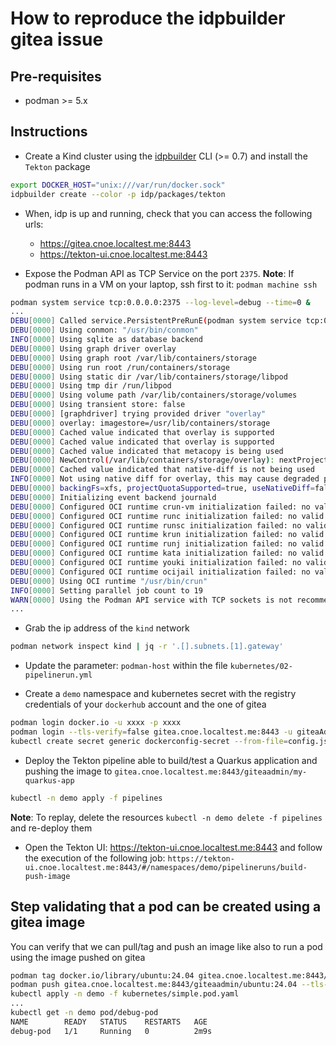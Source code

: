 # How to reproduce the idpbuilder gitea issue

## Pre-requisites

- podman >= 5.x

## Instructions

- Create a Kind cluster using the [idpbuilder](https://github.com/cnoe-io/idpbuilder/) CLI (>= 0.7) and install the `Tekton` package

```bash
export DOCKER_HOST="unix:///var/run/docker.sock"
idpbuilder create --color -p idp/packages/tekton
```

- When, idp is up and running, check that you can access the following urls:

  - https://gitea.cnoe.localtest.me:8443
  - https://tekton-ui.cnoe.localtest.me:8443


- Expose the Podman API as TCP Service on the port `2375`.
**Note**: If podman runs in a VM on your laptop, ssh first to it: `podman machine ssh`
```bash
podman system service tcp:0.0.0.0:2375 --log-level=debug --time=0 &
...
DEBU[0000] Called service.PersistentPreRunE(podman system service tcp:0.0.0.0:2375 --log-level=debug --time=0)
DEBU[0000] Using conmon: "/usr/bin/conmon"
INFO[0000] Using sqlite as database backend
DEBU[0000] Using graph driver overlay
DEBU[0000] Using graph root /var/lib/containers/storage
DEBU[0000] Using run root /run/containers/storage
DEBU[0000] Using static dir /var/lib/containers/storage/libpod
DEBU[0000] Using tmp dir /run/libpod
DEBU[0000] Using volume path /var/lib/containers/storage/volumes
DEBU[0000] Using transient store: false
DEBU[0000] [graphdriver] trying provided driver "overlay"
DEBU[0000] overlay: imagestore=/usr/lib/containers/storage
DEBU[0000] Cached value indicated that overlay is supported
DEBU[0000] Cached value indicated that overlay is supported
DEBU[0000] Cached value indicated that metacopy is being used
DEBU[0000] NewControl(/var/lib/containers/storage/overlay): nextProjectID = 2420729484
DEBU[0000] Cached value indicated that native-diff is not being used
INFO[0000] Not using native diff for overlay, this may cause degraded performance for building images: kernel has CONFIG_OVERLAY_FS_REDIRECT_DIR enabled
DEBU[0000] backingFs=xfs, projectQuotaSupported=true, useNativeDiff=false, usingMetacopy=true
DEBU[0000] Initializing event backend journald
DEBU[0000] Configured OCI runtime crun-vm initialization failed: no valid executable found for OCI runtime crun-vm: invalid argument
DEBU[0000] Configured OCI runtime runc initialization failed: no valid executable found for OCI runtime runc: invalid argument
DEBU[0000] Configured OCI runtime runsc initialization failed: no valid executable found for OCI runtime runsc: invalid argument
DEBU[0000] Configured OCI runtime krun initialization failed: no valid executable found for OCI runtime krun: invalid argument
DEBU[0000] Configured OCI runtime runj initialization failed: no valid executable found for OCI runtime runj: invalid argument
DEBU[0000] Configured OCI runtime kata initialization failed: no valid executable found for OCI runtime kata: invalid argument
DEBU[0000] Configured OCI runtime youki initialization failed: no valid executable found for OCI runtime youki: invalid argument
DEBU[0000] Configured OCI runtime ocijail initialization failed: no valid executable found for OCI runtime ocijail: invalid argument
DEBU[0000] Using OCI runtime "/usr/bin/crun"
INFO[0000] Setting parallel job count to 19
WARN[0000] Using the Podman API service with TCP sockets is not recommended, please see `podman system service` manpage for details
...
```
- Grab the ip address of the `kind` network
```bash
podman network inspect kind | jq -r '.[].subnets.[1].gateway' 
```
- Update the parameter: `podman-host` within the file `kubernetes/02-pipelinerun.yml` 

- Create a `demo` namespace and kubernetes secret with the registry credentials of your `dockerhub` account and the one of gitea
```bash
podman login docker.io -u xxxx -p xxxx
podman login --tls-verify=false gitea.cnoe.localtest.me:8443 -u giteaAdmin -p $(idpbuilder get secrets -o json -p gitea | jq -r '.[].data.password')
kubectl create secret generic dockerconfig-secret --from-file=config.json=$HOME/.config/containers/auth.json -n demo
```

- Deploy the Tekton pipeline able to build/test a Quarkus application and pushing the image
  to `gitea.cnoe.localtest.me:8443/giteaadmin/my-quarkus-app`
```bash
kubectl -n demo apply -f pipelines
```
**Note**: To replay, delete the resources `kubectl -n demo delete -f pipelines` and re-deploy them

- Open the Tekton UI: https://tekton-ui.cnoe.localtest.me:8443 and follow the execution of the following job: `https://tekton-ui.cnoe.localtest.me:8443/#/namespaces/demo/pipelineruns/build-push-image`

## Step validating that a pod can be created using a gitea image

You can verify that we can pull/tag and push an image like also to run a pod using the image pushed on gitea
```bash
podman tag docker.io/library/ubuntu:24.04 gitea.cnoe.localtest.me:8443/giteaadmin/ubuntu:24.04
podman push gitea.cnoe.localtest.me:8443/giteaadmin/ubuntu:24.04 --tls-verify=false
kubectl apply -n demo -f kubernetes/simple.pod.yaml
...
kubectl get -n demo pod/debug-pod
NAME        READY   STATUS    RESTARTS   AGE
debug-pod   1/1     Running   0          2m9s
```



